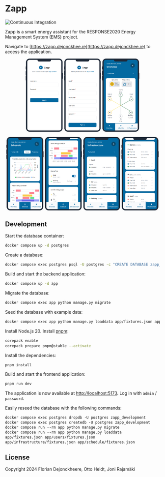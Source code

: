# Zapp

![Continuous Integration](https://github.com/floriandejonckheere/zapp/workflows/Continuous%20Integration/badge.svg)

Zapp is a smart energy assistant for the RESPONSE2020 Energy Management System (EMS) project.

Navigate to [https://zapp.dejonckhee.re](https://zapp.dejonckhee.re) to access the application.

<p align="center" width="100%">
    <a href="https://github.com/floriandejonckheere/zapp/raw/master/1-signin.png"><img src="https://github.com/floriandejonckheere/zapp/raw/master/1-signin.png" width="24%" height="auto"></a>
    <a href="https://github.com/floriandejonckheere/zapp/raw/master/2-signup.png"><img src="https://github.com/floriandejonckheere/zapp/raw/master/2-signup.png" width="24%" height="auto"></a>
    <a href="https://github.com/floriandejonckheere/zapp/raw/master/3-overview.png"><img src="https://github.com/floriandejonckheere/zapp/raw/master/3-overview.png" width="24%" height="auto"></a>
</p>

<p align="center" width="100%">
    <a href="https://github.com/floriandejonckheere/zapp/raw/master/4-schedule.png"><img src="https://github.com/floriandejonckheere/zapp/raw/master/4-schedule.png" width="24%" height="auto"></a>
    <a href="https://github.com/floriandejonckheere/zapp/raw/master/5-schedule.png"><img src="https://github.com/floriandejonckheere/zapp/raw/master/5-schedule.png" width="24%" height="auto"></a>
    <a href="https://github.com/floriandejonckheere/zapp/raw/master/6-infrastructure.png"><img src="https://github.com/floriandejonckheere/zapp/raw/master/6-infrastructure.png" width="24%" height="auto"></a>
    <a href="https://github.com/floriandejonckheere/zapp/raw/master/7-infrastructure.png"><img src="https://github.com/floriandejonckheere/zapp/raw/master/7-infrastructure.png" width="24%" height="auto"></a>
</p>

## Development

Start the database container:

```sh
docker compose up -d postgres
```

Create a database:

```sh
docker compose exec postgres psql -U postgres -c "CREATE DATABASE zapp_development"
```

Build and start the backend application:

```sh
docker compose up -d app
```

Migrate the database:

```sh
docker compose exec app python manage.py migrate
```

Seed the database with example data:

```sh
docker compose exec app python manage.py loaddata app/fixtures.json app/users/fixtures.json app/infrastructure/fixtures.json app/schedule/fixtures.json
```

Install Node.js 20.
Install [pnpm](https://pnpm.io):

```sh
corepack enable
corepack prepare pnpm@stable --activate
```

Install the dependencies:

```sh
pnpm install
```

Build and start the frontend application:

```sh
pnpm run dev
```

The application is now available at [http://localhost:5173](http://localhost:5173).
Log in with `admin` / `password`.

Easily reseed the database with the following commands:

```
docker compose exec postgres dropdb -U postgres zapp_development
docker compose exec postgres createdb -U postgres zapp_development
docker compose run --rm app python manage.py migrate
docker compose run --rm app python manage.py loaddata app/fixtures.json app/users/fixtures.json app/infrastructure/fixtures.json app/schedule/fixtures.json
```

## License

Copyright 2024 Florian Dejonckheere, Otto Heldt, Joni Rajamäki
